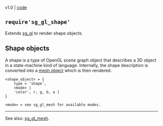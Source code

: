 v1.0 | [code](http://code.google.com/p/lua-files/source/browse/sg_gl_shape.lua)

## `require'sg_gl_shape'` ##

Extends [sg\_gl](sg_gl.md) to render shape objects.

## Shape objects ##

A shape is a type of OpenGL scene graph object that describes a 3D object in a state-machine kind of language. Internally, the shape description is converted into a [mesh object](sg_gl_mesh.md) which is then rendered.

```
<shape_object> = {
	type = 'shape',
	<mode> | 
	'color', r, g, b, a |
}

<mode> = see sg_gl_mesh for available modes.
```


---

See also: [sg\_gl\_mesh](sg_gl_mesh.md).